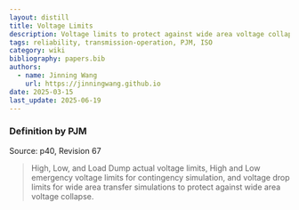 ```yaml
---
layout: distill
title: Voltage Limits
description: Voltage limits to protect against wide area voltage collapse.
tags: reliability, transmission-operation, PJM, ISO
category: wiki
bibliography: papers.bib
authors:
  - name: Jinning Wang
    url: https://jinningwang.github.io
date: 2025-03-15
last_update: 2025-06-19
---
```


### Definition by PJM

Source: <d-cite key="pjm2024m3"></d-cite> p40, Revision 67

> High, Low, and Load Dump actual voltage limits, High and Low emergency voltage limits for contingency simulation, and voltage drop limits for wide area transfer simulations to protect against wide area voltage collapse.
